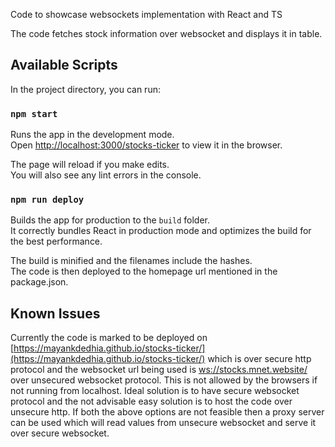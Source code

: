 Code to showcase websockets implementation with React and TS

The code fetches stock information over websocket and displays it in table.

## Available Scripts

In the project directory, you can run:

### `npm start`

Runs the app in the development mode.<br />
Open [http://localhost:3000/stocks-ticker](http://localhost:3000/stocks-ticker) to view it in the browser.

The page will reload if you make edits.<br />
You will also see any lint errors in the console.

### `npm run deploy`

Builds the app for production to the `build` folder.<br />
It correctly bundles React in production mode and optimizes the build for the best performance.

The build is minified and the filenames include the hashes.<br />
The code is then deployed to the homepage url mentioned in the package.json.

## Known Issues

Currently the code is marked to be deployed on [https://mayankdedhia.github.io/stocks-ticker/](https://mayankdedhia.github.io/stocks-ticker/) which is over secure http protocol and the websocket url being used is [ws://stocks.mnet.website/](ws://stocks.mnet.website/) over unsecured websocket protocol. This is not allowed by the browsers if not running from localhost.
Ideal solution is to have secure websocket protocol and the not advisable easy solution is to host the code over unsecure http.
If both the above options are not feasible then a proxy server can be used which will read values from unsecure websocket and serve it over secure websocket.
